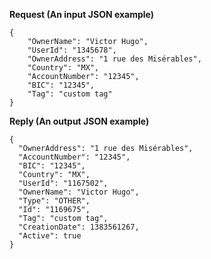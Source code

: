 **Request (An input JSON example)**

```
{
  	"OwnerName": "Victor Hugo",
	"UserId": "1345678",
  	"OwnerAddress": "1 rue des Misérables",
  	"Country": "MX",
  	"AccountNumber": "12345",
  	"BIC": "12345",
	"Tag": "custom tag"
}
```

**Reply (An output JSON example)**

```
{
  "OwnerAddress": "1 rue des Misérables",
  "AccountNumber": "12345",
  "BIC": "12345",
  "Country": "MX",
  "UserId": "1167502",
  "OwnerName": "Victor Hugo",
  "Type": "OTHER",
  "Id": "1169675",
  "Tag": "custom tag",
  "CreationDate": 1383561267,
  "Active": true
}
```